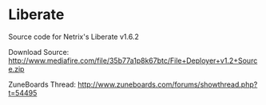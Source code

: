# Liberate

Source code for Netrix's Liberate v1.6.2

Download Source: http://www.mediafire.com/file/35b77a1p8k67btc/File+Deployer+v1.2+Source.zip

ZuneBoards Thread: http://www.zuneboards.com/forums/showthread.php?t=54495
